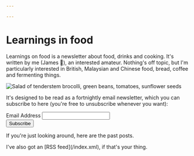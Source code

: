 ```yaml
---

---
```


<div id="square-red"></div>

# Learnings in food

<div class="index-section">

Learnings on food is a newsletter about food, drinks and cooking. It's written
by me (James 👋), an interested amateur. Nothing's off topic, but I'm
particularly interested in British, Malaysian and Chinese food, bread, coffee
and fermenting things.

</div>

![Salad of tenderstem brocolli, green beans, tomatoes, sunflower seeds](/img/DSCF0239.jpeg)

<div class="index-section">

<p>It's designed to be read as a fortnightly email newsletter, which you can
subscribe to here (you're free to unsubscribe whenever you want):</p>

<!-- Begin Mailchimp Signup Form -->

<div id="mc_embed_signup">
<form action="https://gmail.us2.list-manage.com/subscribe/post?u=80d79046d0b9d4bd6bf7c7215&amp;id=672dd731c8" method="post" id="mc-embedded-subscribe-form" name="mc-embedded-subscribe-form" class="validate" target="_blank" novalidate>
    <div id="mc_embed_signup_scroll">
	
<div class="mc-field-group">
	<label for="mce-EMAIL">Email Address </label>
	<input type="email" value="" name="EMAIL" class="required email" id="mce-EMAIL">
</div>
	<div id="mce-responses" class="clear">
		<div class="response" id="mce-error-response" style="display:none"></div>
		<div class="response" id="mce-success-response" style="display:none"></div>
	</div>    <!-- real people should not fill this in and expect good things - do not remove this or risk form bot signups-->
    <div style="position: absolute; left: -5000px;" aria-hidden="true"><input type="text" name="b_80d79046d0b9d4bd6bf7c7215_672dd731c8" tabindex="-1" value=""></div>
    <div class="clear"><input type="submit" value="Subscribe" name="subscribe" id="mc-embedded-subscribe" class="button"></div>
    </div>
</form>
</div>

<!--End mc_embed_signup-->

<p>If you're just looking around, here are the past posts.</p>

<p>I've also got an [RSS feed](/index.xml), if that's your thing.</p>

</div>
